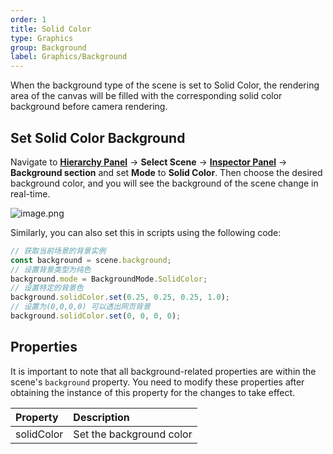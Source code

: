 ```yaml
---
order: 1
title: Solid Color
type: Graphics
group: Background
label: Graphics/Background
---
```


When the background type of the scene is set to Solid Color, the rendering area of the canvas will be filled with the corresponding solid color background before camera rendering.

## Set Solid Color Background

Navigate to **[Hierarchy Panel](/en/docs/interface/hierarchy)** -> **Select Scene** -> **[Inspector Panel](/en/docs/interface/inspector)** -> **Background section** and set **Mode** to **Solid Color**. Then choose the desired background color, and you will see the background of the scene change in real-time.

![image.png](https://mdn.alipayobjects.com/huamei_yo47yq/afts/img/A*RDQ-T5h7YdEAAAAAAAAAAAAADhuCAQ/original)

Similarly, you can also set this in scripts using the following code:

```typescript
// 获取当前场景的背景实例
const background = scene.background;
// 设置背景类型为纯色
background.mode = BackgroundMode.SolidColor;
// 设置特定的背景色
background.solidColor.set(0.25, 0.25, 0.25, 1.0);
// 设置为(0,0,0,0) 可以透出网页背景
background.solidColor.set(0, 0, 0, 0);
```

## Properties

It is important to note that all background-related properties are within the scene's `background` property. You need to modify these properties after obtaining the instance of this property for the changes to take effect.

| Property    | Description  |
| :---------- | :----------- |
| solidColor  | Set the background color |


